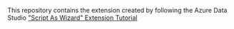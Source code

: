 This repository contains the extension created by following the Azure Data Studio ["Script As Wizard" Extension Tutorial](https://github.com/Microsoft/azuredatastudio/wiki/Microsoft-Ignite-lab#creating-a-script-as-wizard-extension-using-typescript)
